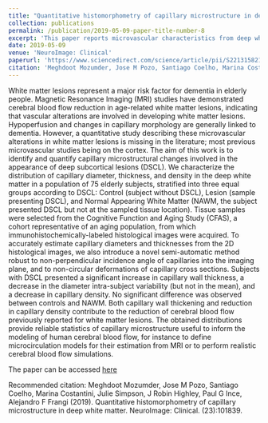 ```yaml
---
title: "Quantitative histomorphometry of capillary microstructure in deep white matter"
collection: publications
permalink: /publication/2019-05-09-paper-title-number-8
excerpt: 'This paper reports microvascular characteristics from deep white matter tissue, obtained with a novel feature extraction method.'
date: 2019-05-09
venue: 'NeuroImage: Clinical'
paperurl: 'https://www.sciencedirect.com/science/article/pii/S2213158219301895'
citation: 'Meghdoot Mozumder, Jose M Pozo, Santiago Coelho, Marina Costantini, Julie Simpson, J Robin Highley, Paul G Ince, Alejandro F Frangi (2019). Quantitative histomorphometry of capillary microstructure in deep white matter. NeuroImage: Clinical. (23):101839.'
---
```


White matter lesions represent a major risk factor for dementia in elderly people. Magnetic Resonance Imaging (MRI) studies have demonstrated cerebral blood flow reduction in age-related white matter lesions, indicating that vascular alterations are involved in developing white matter lesions. Hypoperfusion and changes in capillary morphology are generally linked to dementia. However, a quantitative study describing these microvascular alterations in white matter lesions is missing in the literature; most previous microvascular studies being on the cortex. The aim of this work is to identify and quantify capillary microstructural changes involved in the appearance of deep subcortical lesions (DSCL). We characterize the distribution of capillary diameter, thickness, and density in the deep white matter in a population of 75 elderly subjects, stratified into three equal groups according to DSCL: Control (subject without DSCL), Lesion (sample presenting DSCL), and Normal Appearing White Matter (NAWM, the subject presented DSCL but not at the sampled tissue location). Tissue samples were selected from the Cognitive Function and Aging Study (CFAS), a cohort representative of an aging population, from which immunohistochemically-labeled histological images were acquired. To accurately estimate capillary diameters and thicknesses from the 2D histological images, we also introduce a novel semi-automatic method robust to non-perpendicular incidence angle of capillaries into the imaging plane, and to non-circular deformations of capillary cross sections. Subjects with DSCL presented a significant increase in capillary wall thickness, a decrease in the diameter intra-subject variability (but not in the mean), and a decrease in capillary density. No significant difference was observed between controls and NAWM. Both capillary wall thickening and reduction in capillary density contribute to the reduction of cerebral blood flow previously reported for white matter lesions. The obtained distributions provide reliable statistics of capillary microstructure useful to inform the modeling of human cerebral blood flow, for instance to define microcirculation models for their estimation from MRI or to perform realistic cerebral blood flow simulations.

The paper can be accessed [here](https://www.sciencedirect.com/science/article/pii/S2213158219301895)

Recommended citation: Meghdoot Mozumder, Jose M Pozo, Santiago Coelho, Marina Costantini, Julie Simpson, J Robin Highley, Paul G Ince, Alejandro F Frangi (2019). Quantitative histomorphometry of capillary microstructure in deep white matter. NeuroImage: Clinical. (23):101839.
